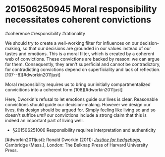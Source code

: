 # 201506250945 Moral responsibility necessitates coherent convictions
#coherence #responsibility #rationality

We should try to create a well-working filter for influences on our decision-making, so that our decisions are grounded in our values instead of our tastes and emotions. This is a moral filter, which is created by a coherent web of convictions. These convictions are backed by reason: we can argue for them. Consequently, they aren't superficial and cannot be contradictory, for contradicting convictions depend on superficiality and lack of reflection.[107--8][#dworkin2011just]

Moral responsibility requires us to bring our initially compartmentalized convicitions into a coherent form.[108][#dworkin2011just]

Here, Dworkin's refusal to let emotions guide our lives is clear. Reasonable convictions should guide our decision-making. However we design our lives, this design should be argued for. Simply feeling like living so and so doesn't suffice _until_ our convictions include a strong claim that this is indeed an important part of living well.

- §201506251006 Responsibility requires interpretation and authenticity

[#dworkin2011just]: Ronald Dworkin (2011): _[Justice for hedgehogs](x-bdsk://dworkin2011just)_, Cambridge (Mass.), London: The Belknap Press of Harvard University Press.
